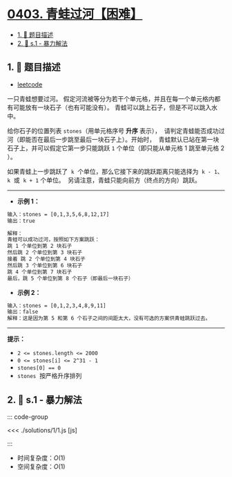 # [0403. 青蛙过河【困难】](https://github.com/tnotesjs/TNotes.leetcode/tree/main/notes/0403.%20%E9%9D%92%E8%9B%99%E8%BF%87%E6%B2%B3%E3%80%90%E5%9B%B0%E9%9A%BE%E3%80%91)

<!-- region:toc -->

- [1. 📝 题目描述](#1--题目描述)
- [2. 🎯 s.1 - 暴力解法](#2--s1---暴力解法)

<!-- endregion:toc -->

## 1. 📝 题目描述

- [leetcode](https://leetcode.cn/problems/frog-jump/)

一只青蛙想要过河。 假定河流被等分为若干个单元格，并且在每一个单元格内都有可能放有一块石子（也有可能没有）。 青蛙可以跳上石子，但是不可以跳入水中。

给你石子的位置列表 `stones`（用单元格序号 **升序** 表示），  请判定青蛙能否成功过河（即能否在最后一步跳至最后一块石子上）。开始时，  青蛙默认已站在第一块石子上，并可以假定它第一步只能跳跃 `1` 个单位（即只能从单元格 1 跳至单元格 2 ）。

如果青蛙上一步跳跃了  `k`  个单位，那么它接下来的跳跃距离只能选择为  `k - 1`、`k`  或  `k + 1` 个单位。  另请注意，青蛙只能向前方（终点的方向）跳跃。

---

- **示例 1：**

```txt
输入：stones = [0,1,3,5,6,8,12,17]
输出：true

解释：
青蛙可以成功过河，按照如下方案跳跃：
跳 1 个单位到第 2 块石子
然后跳 2 个单位到第 3 块石子
接着 跳 2 个单位到第 4 块石子
然后跳 3 个单位到第 6 块石子
跳 4 个单位到第 7 块石子
最后，跳 5 个单位到第 8 个石子（即最后一块石子）
```

- **示例 2：**

```txt
输入：stones = [0,1,2,3,4,8,9,11]
输出：false
解释：这是因为第 5 和第 6 个石子之间的间距太大，没有可选的方案供青蛙跳跃过去。
```

---

**提示：**

- `2 <= stones.length <= 2000`
- `0 <= stones[i] <= 2^31 - 1`
- `stones[0] == 0`
- `stones`  按严格升序排列

## 2. 🎯 s.1 - 暴力解法

::: code-group

<<< ./solutions/1/1.js [js]

:::

- 时间复杂度：$O(1)$
- 空间复杂度：$O(1)$
